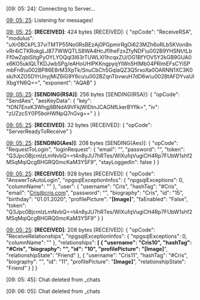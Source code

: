 [09: 05: 24]:
Connecting to Server...

[09: 05: 25]:
Connected!

[09: 05: 25]:
Listening for messages!

[09: 05: 25]:
**[RECEIVED]**: 424 bytes
[RECEIVED]: {
  "opCode": "ReceiveRSA",
  "modulus": "uXr0BCkPL37viTMTP55No0RsBEzAj0PGpmirRgOi623MZh6oRLb5KVon8nvRr4iCTKRokgLJ877WWQTLS8WA4HcJfllheFzxZfyNDF\u002B9YHSNt/tLbFf0wZqblSltgPyOYLYOQql3I63rTUWLXI1hcqxZU/OG1BfYOV5Y2kGB9GUA0x6KO5uklQLTKDJwbSPg/eAHoUHlPKKngpyqYIWn5HlMb04PRlmEFsCYiSPmbFn8\u002BP86E8rM3XpTk/SnuCbCh5GqlaQZ3Q5rxoXa0OARNN1XC3K0sk/hXZO5DYrUnyjMiZ6iG9Y6cu\u002BZqnTbvwuH7dD6w\u002BtAFDYvaUIXbgYN6Q==",
  "exponent": "AQAB"
}

[09: 05: 25]:
**[SENDING(RSA)]**: 256 bytes
[SENDING(RSA)]: {
  "opCode": "SendAes",
  "aesKeyData": {
    "key": "tON7EnxK3Whgj8BNdA9VFkjWIDtnJCAGNfLkerBYflk=",
    "iv": "zUZzc5Y0P5boHWNpQ7nGvg=="
  }
}

[09: 05: 25]:
**[RECEIVED]**: 32 bytes
[RECEIVED]: {
  "opCode": "ServerReadyToReceive"
}

[09: 05: 25]:
**[SENDING(Aes)]**: 208 bytes
[SENDING(Aes)]: {
  "opCode": "RequestToLogin",
  "loginRequest": {
    "email": "",
    "password": "",
    "token": "Q3Jpc0BjcmlzLmNvbQ==t4n8yJU7hRTes/WIXufqVugiCH4Rp7FUbW1shf2MSqMqiQcgBHGRQ0mcKaM3Y5F9",
    "stayLoggedIn": false
  }
}

[09: 05: 25]:
**[RECEIVED]**: 928 bytes
[RECEIVED]: {
  "opCode": "AnswerToAutoLogin",
  "npgsqlExceptionInfos": {
    "npgsqlExceptions": 0,
    "columnName": ""
  },
  "user": {
    "username": "Cris",
    "hashTag": "#Cris",
    "email": "Cris@cris.com",
    "password": "",
    "biography": "Cris",
    "id": "15",
    "birthday": "01.01.2020",
    "profilePicture": "**[Image]**",
    "faEnabled": "False",
    "token": "Q3Jpc0BjcmlzLmNvbQ==t4n8yJU7hRTes/WIXufqVugiCH4Rp7FUbW1shf2MSqMqiQcgBHGRQ0mcKaM3Y5F9"
  }
}

[09: 05: 25]:
**[RECEIVED]**: 208 bytes
[RECEIVED]: {
  "opCode": "ReceiveRelationships",
  "npgsqlExceptionInfos": {
    "npgsqlExceptions": 0,
    "columnName": ""
  },
  "relationships": **[
    {
      "username": "Cris10",
      "hashTag": "#Cris",
      "biography": "",
      "id": "10",
      "profilePicture": "[Image]**",
      "relationshipState": "Friend"
    },
    {
      "username": "Cris11",
      "hashTag": "#Cris",
      "biography": "",
      "id": "11",
      "profilePicture": "**[Image]**",
      "relationshipState": "Friend"
    }
  ]
}

[09: 05: 45]:
Chat deleted from _chats

[09: 06: 05]:
Chat deleted from _chats

